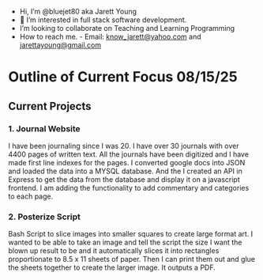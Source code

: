 - Hi, I’m @bluejet80 aka Jarett Young
- 👀 I’m interested in full stack software development.
- I’m looking to collaborate on Teaching and Learning Programming
- How to reach me. -  Email: know_jarett@yahoo.com and jarettayoung@gmail.com

# Outline of Current Focus 08/15/25

## Current Projects

### 1. Journal Website
I have been journaling since I was 20. I have over 30 journals with over 4400 pages of written text. All the journals have been digitized and I have made first line indexes for the pages. I converted google docs into JSON and loaded the data into a MYSQL database. And the I created an API in Express to get the data from the database and display it on a javascript frontend. I am adding the functionality to add commentary and categories to each page.

### 2. Posterize Script 
Bash Script to slice images into smaller squares to create large format art. I wanted to be able to take an image and tell the script the size I want the blown up result to be and it automatically slices it into rectangles proportionate to 8.5 x 11 sheets of paper. Then I can print them out and glue the sheets together to create the larger image. It outputs a PDF.





<!---
bluejet80/bluejet80 is a ✨ special ✨ repository because its `README.md` (this file) appears on your GitHub profile.
You can click the Preview link to take a look at your changes.
--->
